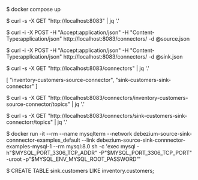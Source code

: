 


$ docker compose up

$ curl -s -X GET "http://localhost:8083" | jq '.'

$ curl -i -X POST -H "Accept:application/json" -H  "Content-Type:application/json" http://localhost:8083/connectors/ -d @source.json

$ curl -i -X POST -H "Accept:application/json" -H  "Content-Type:application/json" http://localhost:8083/connectors/ -d @sink.json

$ curl -s -X GET "http://localhost:8083/connectors" | jq '.'


[
  "inventory-customers-source-connector",
  "sink-customers-sink-connector"
]

$ curl -s -X GET "http://localhost:8083/connectors/inventory-customers-source-connector/topics" | jq '.'

$ curl -s -X GET "http://localhost:8083/connectors/sink-customers-sink-connectorr/topics" | jq '.'


$ docker run -it --rm --name mysqlterm --network debezium-source-sink-connnector-examples_default --link debezium-source-sink-connnector-examples-mysql-1 --rm mysql:8.0 sh -c 'exec mysql -h"$MYSQL_PORT_3306_TCP_ADDR" -P"$MYSQL_PORT_3306_TCP_PORT" -uroot -p"$MYSQL_ENV_MYSQL_ROOT_PASSWORD"'

$ CREATE TABLE sink.customers LIKE inventory.customers;

